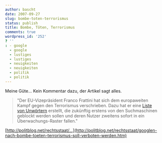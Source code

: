 ```yaml
---
author: bascht
date: 2007-09-27
slug: bombe-toten-terrorismus
status: publish
title: Bombe, Töten, Terrorismus
comments: true
wordpress_id: '252'
? ''
: - google
  - google
  - lustiges
  - lustiges
  - neuigkeiten
  - neuigkeiten
  - politik
  - politik
---
```


Meine Güte... Kein Kommentar dazu, der Artikel sagt alles.
> "Der EU-Vizepräsident Franco Frattini hat sich dem europaweiten
> Kampf gegen den Terrorismus verschrieben. Dazu hat er eine
> [Liste von Unwörtern](http://www.heise.de/newsticker/meldung/95786)
> erstellt, die zukünftig erstens von den Suchmaschinen geblockt
> werden sollen und deren Nutzer zweitens sofort in ein
> Überwachungs-Raster fallen."

[http://politblog.net/rechtsstaat/...](http://politblog.net/rechtsstaat/googlen-nach-bombe-toeten-terrorismus-soll-verboten-werden.htm)




